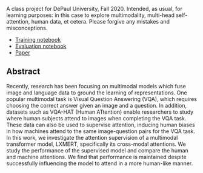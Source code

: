 A class project for DePaul University, Fall 2020. Intended, as usual, for learning purposes: in this case to explore multimodality, multi-head self-attention, human data, et cetera. Please forgive any mistakes and misconceptions.

- [Training notebook](https://colab.research.google.com/drive/1jvcd8S5JgNPPBgXwQi6ti2txMxa5LpVP)
- [Evaluation notebook](https://colab.research.google.com/drive/1zsxaGkp-EetLgp1dRk6IdMv4oc7JmMRL)
- [Paper](https://github.com/erikmcguire/csc594_lxmert/blob/main/csc594-mcguire_erik-report.pdf)

## Abstract

Recently, research has been focusing on multimodal models which fuse image and language data to ground the learning of representations. One popular multimodal task is Visual Question Answering (VQA), which requires choosing the correct answer given an image and a question. In addition, datasets such as VQA-HAT (Human ATtention) enable researchers to study where human subjects attend to images when completing the VQA task. These data can also be used to supervise attention, inducing human biases in how machines attend to the same image-question pairs for the VQA task. In this work, we investigate the attention supervision of a multimodal transformer model, LXMERT, specifically its cross-modal attentions. We study the performance of the supervised model and compare the human and machine attentions. We find that performance is maintained despite successfully influencing the model to attend in a more human-like manner.
